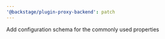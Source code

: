 ```yaml
---
'@backstage/plugin-proxy-backend': patch
---
```


Add configuration schema for the commonly used properties
